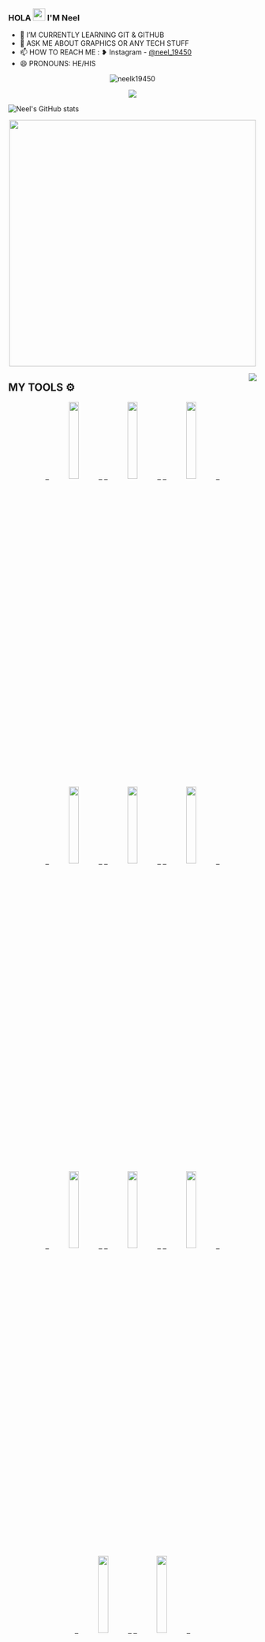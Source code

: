 ### HOLA  <img src="https://raw.githubusercontent.com/MartinHeinz/MartinHeinz/master/wave.gif" width="25px"> I'M Neel


- 🌱 I’M CURRENTLY LEARNING GIT & GITHUB
- 💬 ASK ME ABOUT GRAPHICS OR ANY TECH STUFF
- 📫 HOW TO REACH ME  : 
   ❥︎ Instagram  - [@neel_19450](https://instagram.com/neel_19450) 
- 😄 PRONOUNS: HE/HIS
<p align="middle"> <img src="https://komarev.com/ghpvc/?username=neelk19450&label=Profile%20Views&color=orange&style=flat-square" alt="neelk19450" /> </p>

<div align="center"><img src="https://github-profile-trophy.vercel.app/?username=neelk19450&theme=dracula&count_private=true"></div>

 ![Neel's GitHub stats](https://github-readme-stats.vercel.app/api?username=neelk19450&show_icons=true&theme=radical)

  <p align='middle'><img src='https://github-readme-streak-stats.herokuapp.com/?user=neelk19450&theme=midnight-purple&show_icon=true' width='500"'></p> 

<img align="right" src="https://github-readme-stats.vercel.app/api/top-langs/?username=neelk19450&theme=tokyonight&hide=batchfile">

## MY TOOLS ⚙️
  <p align='middle'>
    <code><a href="https://git-scm.com/" target="_blank"> <img width="20%"   src="https://www.vectorlogo.zone/logos/git-scm/git-scm-ar21.svg"> </a></code>
    <code><a href="https://www.python.org/" target="_blank"> <img width="20%"   src="https://www.vectorlogo.zone/logos/python/python-ar21.svg"> </a></code>
    <code><a href="https://heroku.com/" target="_blank"> <img width="20%"   src="https://www.vectorlogo.zone/logos/heroku/heroku-ar21.svg"> </a></code>
    <br />
    <code><a href="https://www.mysql.com/" target="_blank"> <img width="20%"  src="https://www.vectorlogo.zone/logos/mysql/mysql-ar21.svg"> </a></code>
    <code><a href="https://redis.io/" target="_blank"> <img width="20%"  src="https://www.vectorlogo.zone/logos/redis/redis-ar21.svg"> </a></code>
    <code><a href="https://firebase.google.com/" target="_blank"> <img width="20%"  src="https://www.vectorlogo.zone/logos/firebase/firebase-ar21.svg"> </a></code>
    <br />
    <code><a href="https://www.mongodb.com/" target="_blank"> <img width="20%"  src="https://www.vectorlogo.zone/logos/mongodb/mongodb-ar21.svg"> </a></code>
    <code><a href="https://github.com/" target="_blank"> <img width="20%"  src="https://www.vectorlogo.zone/logos/github/github-ar21.svg"> </a></code>
    <code><a href="https://gitlab.com/" target="_blank"> <img width="20%"  src="https://www.vectorlogo.zone/logos/gitlab/gitlab-ar21.svg"> </a></code>
    <br />
    <code><a href="https://www.postgresql.org/" target="_blank"> <img width="20%"  src="https://www.vectorlogo.zone/logos/postgresql/postgresql-ar21.svg"> </a></code>
    <code><a href="https://telegram.org/" target="_blank"> <img width="20%"  src="https://www.vectorlogo.zone/logos/telegram/telegram-ar21.svg"> </a></code>
    <br>
      </p>  

---
